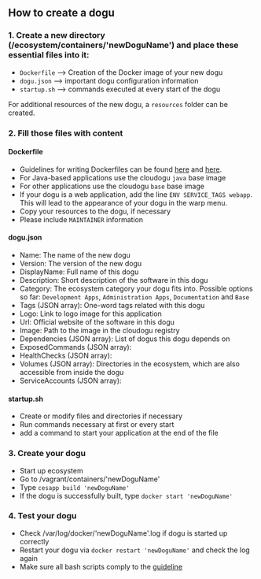 ## How to create a dogu
### 1. Create a new directory (/ecosystem/containers/'newDoguName') and place these essential files into it:
 * `Dockerfile` --> Creation of the Docker image of your new dogu
 * `dogu.json` --> important dogu configuration information
 * `startup.sh` --> commands executed at every start of the dogu

For additional resources of the new dogu, a `resources` folder can be created.
### 2. Fill those files with content
#### Dockerfile
 * Guidelines for writing Dockerfiles can be found [here](https://docs.docker.com/engine/reference/builder/) and [here](https://docs.docker.com/engine/userguide/eng-image/dockerfile_best-practices/). 
 * For Java-based applications use the cloudogu `java` base image
 * For other applications use the cloudogu `base` base image
 * If your dogu is a web application, add the line `ENV SERVICE_TAGS webapp`. This will lead to the appearance of your dogu in the warp menu.
 * Copy your resources to the dogu, if necessary
 * Please include `MAINTAINER` information

#### dogu.json
 * Name: The name of the new dogu
 * Version: The version of the new dogu
 * DisplayName: Full name of this dogu
 * Description: Short description of the software in this dogu
 * Category: The ecosystem category your dogu fits into. Possible options so far: `Development Apps`, `Administration Apps`, `Documentation` and `Base`
 * Tags (JSON array): One-word tags related with this dogu
 * Logo: Link to logo image for this application
 * Url: Official website of the software in this dogu
 * Image: Path to the image in the cloudogu registry
 * Dependencies (JSON array): List of dogus this dogu depends on
 * ExposedCommands (JSON array):
 * HealthChecks (JSON array): 
 * Volumes (JSON array): Directories in the ecosystem, which are also accessible from inside the dogu
 * ServiceAccounts (JSON array): 

#### startup.sh
 * Create or modify files and directories if necessary
 * Run commands necessary at first or every start
 * add a command to start your application at the end of the file

### 3. Create your dogu
 * Start up ecosystem
 * Go to /vagrant/containers/'newDoguName'
 * Type `cesapp build 'newDoguName'`
 * If the dogu is successfully built, type `docker start 'newDoguName'`

### 4. Test your dogu
 * Check /var/log/docker/'newDoguName'.log if dogu is started up correctly
 * Restart your dogu via `docker restart 'newDoguName'` and check the log again
 * Make sure all bash scripts comply to the [guideline](bash-guideline.md) 
